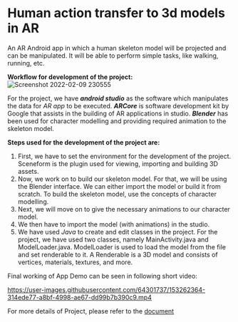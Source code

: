 # **Human action transfer to 3d models in AR**

An AR Android app in which a human skeleton model will be projected and can be manipulated. It will be able to perform simple tasks, like walking, running, etc.

**Workflow for development of the project:**
![Screenshot 2022-02-09 230555](https://user-images.githubusercontent.com/64301737/153257664-f1c212f8-4335-4d97-8cb2-3e9596a923d6.png)

For the project, we have ***android studio*** as the software which manipulates the data for *AR app* to be executed. ***ARCore*** is software development kit by Google that assists in the building of AR applications in studio. ***Blender*** has been used for character modelling and providing required animation to the skeleton model.

**Steps used for the development of the project are:**
1. First, we have to set the environment for the development of the project. Sceneform is the plugin used for viewing, importing and building 3D assets.
2. Now, we work on to build our skeleton model. For that, we will be using the Blender interface. We can either import the model or build it from scratch. To build the skeleton model, use the concepts of character modelling.
3. Next, we will move on to give the necessary animations to our character model.
4. We then have to import the model (with animations) in the studio.
5. We have used *Java* to create and edit classes in the project. For the project, we have used two classes, namely MainActivity.java and ModelLoader.java. ModelLoader is used to load the model from the file and set renderable to it. A Renderable is a 3D model and consists of vertices, materials, textures, and more.

Final working of App Demo can be seen in following short video:


https://user-images.githubusercontent.com/64301737/153262364-314ede77-a8bf-4998-ae67-dd99b7b390c9.mp4



For more details of Project, please refer to the [document](https://drive.google.com/file/d/1TqeLK_097W4uU8u9IdUMd_uGbneI41ez/view?usp=sharing)
